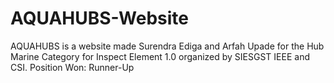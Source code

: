 # AQUAHUBS-Website
AQUAHUBS is a website made Surendra Ediga and Arfah Upade for the Hub Marine Category for Inspect Element 1.0 organized by SIESGST IEEE and CSI.
Position Won: Runner-Up
